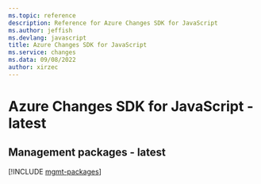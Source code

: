 ```yaml
---
ms.topic: reference
description: Reference for Azure Changes SDK for JavaScript
ms.author: jeffish
ms.devlang: javascript
title: Azure Changes SDK for JavaScript
ms.service: changes
ms.data: 09/08/2022
author: xirzec
---
```

# Azure Changes SDK for JavaScript - latest

## Management packages - latest
[!INCLUDE [mgmt-packages](changes-mgmt-index.md)]